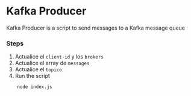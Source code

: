 # Kafka Producer

Kafka Producer is a script to send messages to a Kafka message queue
 
 ### Steps
 1. Actualice el `client-id` y los `brokers`
 2. Actualice el array de `messages`
 3. Actualice el `topico`
 4. Run the script
```console
	node index.js
```
